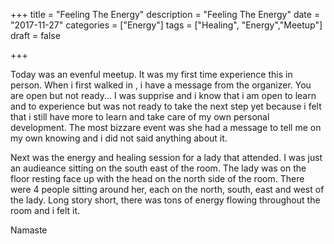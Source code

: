 +++
title = "Feeling The Energy"
description = "Feeling The Energy"
date = "2017-11-27"
categories = ["Energy"]
tags = ["Healing", "Energy","Meetup"]
draft = false

+++

Today was an evenful meetup. It was my first time experience this in person. When i first walked in , i have a message from the organizer. You are open but not ready... I was supprise and i know that i am open to learn and to experience but was not ready to take the next step yet because i felt that i still have more to learn and take care of my own personal development. The most bizzare event was she had a message to tell me on my own knowing and i did not said anything about it.

Next was the energy and healing session for a lady that attended. I was just an audieance sitting on the south east of the room. The lady was on the floor resting face up with the head on the north side of the room. There were 4 people sitting around her, each on the north, south, east and west of the lady. Long story short, there was tons of energy flowing throughout the room and i felt it.

Namaste